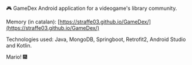 🎮 GameDex
Android application for a videogame's library community.

Memory (in catalan): [https://straffe03.github.io/GameDex/](https://straffe03.github.io/GameDex/)

Technologies used: Java, MongoDB, Springboot, Retrofit2, Android Studio and Kotlin.

Mario! 🎆

